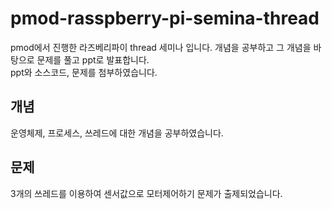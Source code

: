 # pmod-rasspberry-pi-semina-thread

pmod에서 진행한 라즈베리파이 thread 세미나 입니다. 개념을 공부하고 그 개념을 바탕으로 문제를 풀고 ppt로 발표합니다.  
ppt와 소스코드, 문제를 첨부하였습니다.


## 개념

운영체제, 프로세스, 쓰레드에 대한 개념을 공부하였습니다.

## 문제

3개의 쓰레드를 이용하여 센서값으로 모터제어하기 문제가 출제되었습니다.





